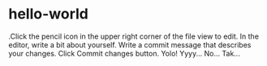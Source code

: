 # hello-world
.Click the  pencil icon in the upper right corner of the file view to edit.
In the editor, write a bit about yourself.
Write a commit message that describes your changes.
Click Commit changes button.
Yolo!
Yyyy...
No...
Tak...

